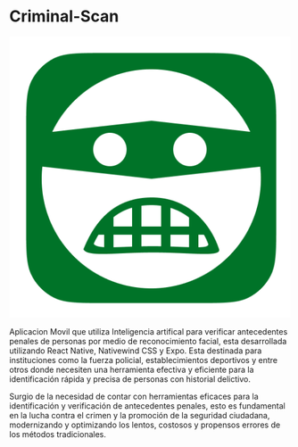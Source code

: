 # Criminal-Scan

![Icono de Criminal-Scan](assets/logo.png)

Aplicacion Movil que utiliza Inteligencia artifical para verificar antecedentes penales de personas por medio de reconocimiento facial, esta desarrollada utilizando React Native, Nativewind CSS y Expo.
Esta destinada para instituciones como la fuerza policial, establecimientos deportivos y entre otros donde necesiten una herramienta efectiva y eficiente para la identificación rápida y precisa de personas con historial delictivo.

Surgio de la necesidad de contar con herramientas eficaces para la identificación y verificación de antecedentes penales, esto es fundamental en la lucha contra el crimen y la promoción de la seguridad ciudadana, modernizando y optimizando los lentos, costosos y propensos errores de los métodos tradicionales. 

